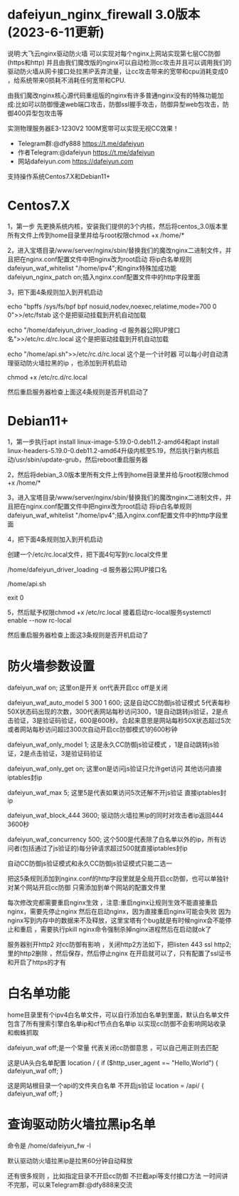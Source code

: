 # dafeiyun_nginx_firewall 3.0版本(2023-6-11更新)

说明:大飞云nginx驱动防火墙 可以实现对每个nginx上网站实现第七层CC防御(https和http) 
并且由我们魔改版的nginx可以自动检测cc攻击并且可以调用我们的驱动防火墙从网卡接口处拉黑IP丢弃流量，让cc攻击带来的宽带和cpu消耗变成0 ，给系统带来0损耗不消耗任何宽带和CPU.

由我们魔改nginx核心源代码重组版的nginx有许多普通nginx没有的特殊功能加成:比如可以防御慢速web端口攻击，防御ssl握手攻击，防御异型web包攻击，防御400异型包攻击等

实测物理服务器E3-1230V2  100M宽带可以实现无视CC效果！

* Telegram群:@dfy888 https://t.me/dafeiyun  
* 作者Telegram:@dafeiyun https://t.me/dafeiyun
* 网站dafeiyun.com https://dafeiyun.com

支持操作系统Centos7.X和Debian11+


# Centos7.X

1，第一步 先更换系统内核，安装我们提供的3个内核，然后将centos_3.0版本里所有文件上传到home目录里并给与root权限chmod +x /home/*

2，进入宝塔目录/www/server/nginx/sbin/替换我们的魔改nginx二进制文件，并且把在nginx.conf配置文件中把nginx改为root启动 将ip白名单规则dafeiyun_waf_whitelist "/home/ipv4";和nginx特殊加成功能dafeiyun_nginx_patch on;插入nginx.conf配置文件中的http字段里面

3，把下面4条规则加入到开机启动

echo "bpffs  /sys/fs/bpf  bpf  nosuid,nodev,noexec,relatime,mode=700  0 0">>/etc/fstab    这个是把驱动挂载到开机自动加载

echo "/home/dafeiyun_driver_loading -d 服务器公网UP接口名">>/etc/rc.d/rc.local   这个是把驱动挂载到开机自动加载

echo "/home/api.sh">>/etc/rc.d/rc.local  这个是一个计时器 可以每小时自动清理驱动防火墙拉黑的ip ，也添加到开机启动

chmod +x /etc/rc.d/rc.local

然后重启服务器检查上面这4条规则是否开机启动了

# Debian11+

1，第一步执行apt install linux-image-5.19.0-0.deb11.2-amd64和apt install linux-headers-5.19.0-0.deb11.2-amd64升级内核至5.19，然后执行新内核启动/usr/sbin/update-grub，然后reboot重启服务器

2，然后将debian_3.0版本里所有文件上传到home目录里并给与root权限chmod +x /home/*

3，进入宝塔目录/www/server/nginx/sbin/替换我们的魔改nginx二进制文件，并且把在nginx.conf配置文件中把nginx改为root启动 将ip白名单规则dafeiyun_waf_whitelist "/home/ipv4";插入nginx.conf配置文件中的http字段里面

4，把下面4条规则加入到开机启动

创建一个/etc/rc.local文件，把下面4句写到rc.local文件里

/home/dafeiyun_driver_loading -d 服务器公网UP接口名

/home/api.sh

exit 0

5，然后赋予权限chmod +x /etc/rc.local   接着启动rc-local服务systemctl enable --now rc-local

然后重启服务器检查上面这3条规则是否开机启动了



# 防火墙参数设置

dafeiyun_waf on;   这里on是开关  on代表开启cc   off是关闭

dafeiyun_waf_auto_model 5 300 1 600;  这是自动CC防御js验证模式 5代表每秒50X状态码出现的次数，300代表网站每秒访问300，1是自动跳转js验证，2是点击验证，3是验证码验证，600是600秒。合起来意思是网站每秒50X状态超过5次或者网站每秒访问超过300次自动开启cc防御模式1的600秒钟

dafeiyun_waf_only_model 1;   这是永久CC防御js验证模式 ，1是自动跳转js验证，2是点击验证，3是验证码验证

dafeiyun_waf_only_get on;  这里on是访问js验证只允许get访问  其他访问直接iptables封ip

dafeiyun_waf_max 5;  这里5是代表如果访问5次还解不开js验证 直接iptables封ip

dafeiyun_waf_block_444 3600;  驱动防火墙拉黑ip的同时对攻击者ip返回444 3600秒
  
dafeiyun_waf_concurrency 500; 这个500是代表除了白名单以外的ip，所有访问者(包括通过了js验证的)每分钟请求超过500就直接iptables封ip

自动CC防御js验证模式和永久CC防御js验证模式只能二选一

把这5条规则添加到nginx.conf的http字段里就是全局开启cc防御，也可以单独针对某个网站开启cc防御 只需添加到单个网站的配置文件里

每次修改完都需要重启nginx生效 ，注意:重启nginx让规则生效不能直接重启nginx，需要先停止nginx 然后在启动nginx，因为直接重启nginx可能会失败 因为nginx写到内存中的数据来不及释放，这里宝塔有个bug就是有时候nginx会不能停止和重启 ，需要执行pkill nginx命令强制杀掉nginx进程然后在启动就ok了

服务器别开http2 对cc防御有影响 ，关闭http2方法如下，把listen 443 ssl http2;里的http2删除 ，然后保存，然后停止nginx 在开启就可以了，只有配置了ssl证书和开启了https的才有

# 白名单功能
home目录里有个ipv4白名单文件，可以自行添加白名单到里面，默认白名单文件 包含了所有搜索引擎白名单ip和cf节点白名单ip 以实现cc防御不会影响网站收录和蜘蛛抓取

dafeiyun_waf off;是一个常量 代表关闭cc防御意思 ，可以自己用正则去匹配

这是UA头白名单配置 location / { if ($http_user_agent =~ "Hello,World") { dafeiyun_waf off; }

这是网站根目录一个api的文件夹白名单 不开启js验证 location = /api/ { dafeiyun_waf off; }

# 查询驱动防火墙拉黑ip名单

命令是 /home/dafeiyun_fw -l

默认驱动防火墙拉黑ip是拉黑60分钟自动释放

还有很多规则 ，比如指定目录不开启cc防御 不拦截api等支付接口方法 一时间讲不完那，可以来Telegram群:@dfy888来交流 
